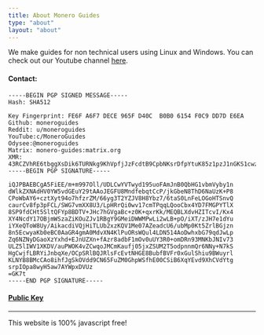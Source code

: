 ```yaml
---
title: About Monero Guides
type: "about"
layout: "about"
---
```


We make guides for non technical users using Linux and Windows. You can check out our Youtube channel [here](https://www.youtube.com/channel/UCWeGibnI0h07pIPiX945DBg).
<p> </p>


#### Contact:    
    
```
-----BEGIN PGP SIGNED MESSAGE-----
Hash: SHA512

Key Fingerprint: FE6F A6F7 DECE 965F D40C  B0B0 6154 F0C9 DD7D E6EA
Github: moneroguides
Reddit: u/moneroguides
YouTube:c/MoneroGuides
Odysee:@moneroguides
Matrix: monero-guides:matrix.org
XMR: 43RCZVhRE6tbggXsDik6TURNkg9KhVpfjJzFcdtB9CpbNKsrDfpYtuK85z1pzJ1nGKS1cwzm3DayyMcdPot1Tt2r3sy2qV1
-----BEGIN PGP SIGNATURE-----

iQJPBAEBCgA5FiEE/m+m997Oll/UDLCwYVTwyd195uoFAmJnB0QbHG1vbmVyby1n
dWlkZXNAdHV0YW5vdGEuY29tAAoJEGFU8MndfebqtCcP/jkGbeN8ThD6NaUzK+P8
CPoWbAY6+cztXyt94o7hfzrZM/66yg3T2YZJV8H8Ybz7/6taS0LnFeLOGoHTSnvQ
caurCv8fp3pFCL/SWG7vmXX8U3/LpHRrQi0wv17cmTPqqLQooCbx4YD7FMGPYTlX
8SP9fdCHt5SltQFYp8BDTV+JHc7hGVgaBc+z0K+qxrKk/MEQBLXdvHZITcvI/Kx4
XY4NcdY17OBjmWSzaZiKOuZJv1RBgY9GMeiDWWMPwLi2wLB+pO/iXT/zJH7e1dYu
iYXeQToW8Uy/AikacdiVQjHiTLUb2xzKQV1Me07AZeadcU6/ubMp0Kt5ZrlBGjzn
8n5EcwyaKb0eBC0AaGR4gmA0MdvXN4KlPuORsWQul4LDN514AoDwhxbG79qdJwLp
Zq6NZNyDGaoXzYxhd+EJnUZXn+fAzr8adbF1mOv0uUY3R0+omDRn93MNKbJNIv73
ULZ5lIWV1XKDV/auPWOK4vZCwqoJMCmKaufj05jxZSUM2T5odpnnmQr6NNy+N7kS
HgCwjfLBRYiJnbqXe/OCpSRlBQJRlsFcEvtNHGE8BubfBVFr0xGulShiu9BWuyrl
KLNYB8BMcCAo8ihfJgSkOVdd9CN65FuZM0GhpWSfhE00CSiB6XqYEvd9XhCVdYtg
srpIOpa8wyH5aw7AYWpxDVUz
=GK7t
-----END PGP SIGNATURE-----

```

#### [Public Key](https://raw.githubusercontent.com/moneroguides/moneroguides-assets/main/monero-guides.asc)



---

This website is 100% javascript free!
